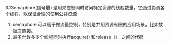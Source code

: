 ##Semaphore(信号量) 是用来控制同时访问特定资源的线程数量，它通过协调各个线程，以保证合理的使用公共资源
1. semaphore 可以用于做流量控制，特别是共用资源有限的应用场景，比如数据库连接。
2. 最多允许多少个线程同时执行acquire() 和release（） 之间的代码